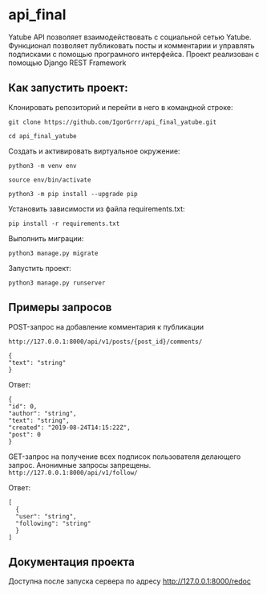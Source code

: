 # api_final

Yatube API позволяет взаимодействовать с социальной сетью Yatube. Функционал позволяет публиковать посты и комментарии и управлять подписками с помощью програмного интерфейса. Проект реализован с помощью Django REST Framework

## Как запустить проект:

Клонировать репозиторий и перейти в него в командной строке:

`git clone https://github.com/IgorGrrr/api_final_yatube.git`

`cd api_final_yatube`

Cоздать и активировать виртуальное окружение:

`python3 -m venv env`

`source env/bin/activate`

`python3 -m pip install --upgrade pip`


Установить зависимости из файла requirements.txt:

`pip install -r requirements.txt`

Выполнить миграции:

`python3 manage.py migrate`

Запустить проект:

`python3 manage.py runserver`

## Примеры запросов

POST-запрос на добавление комментария к публикации

`http://127.0.0.1:8000/api/v1/posts/{post_id}/comments/`

```
{
"text": "string"
}
```

Ответ:

```
{
"id": 0,
"author": "string",
"text": "string",
"created": "2019-08-24T14:15:22Z",
"post": 0
}
```

GET-запрос на получение всех подписок пользователя делающего запрос. Анонимные запросы запрещены.
`http://127.0.0.1:8000/api/v1/follow/`

Ответ:

```
[
  {
  "user": "string",
  "following": "string"
  }
]
```
## Документация проекта
Доступна после запуска сервера по адресу http://127.0.0.1:8000/redoc
